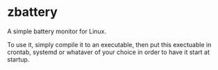 # zbattery
A simple battery monitor for Linux.

To use it, simply compile it to an executable, then put this exectuable in crontab, systemd or whataver of your choice in order to have it start at startup.
